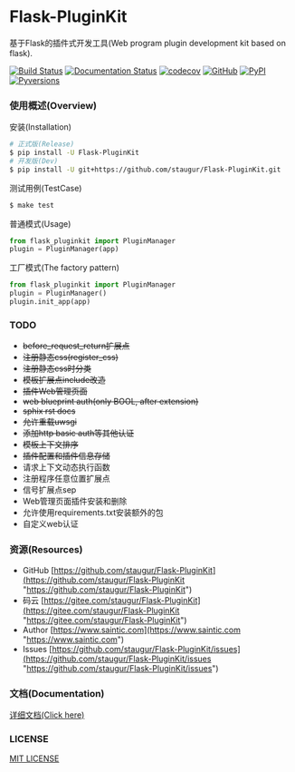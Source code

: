 # Flask-PluginKit

基于Flask的插件式开发工具(Web program plugin development kit based on flask).

[![Build Status](https://travis-ci.com/staugur/Flask-PluginKit.svg?branch=master)](https://travis-ci.com/staugur/Flask-PluginKit) [![Documentation Status](https://readthedocs.org/projects/flask-pluginkit/badge/?version=latest)](https://flask-pluginkit.readthedocs.io/) [![codecov](https://codecov.io/gh/staugur/Flask-PluginKit/branch/master/graph/badge.svg)](https://codecov.io/gh/staugur/Flask-PluginKit) [![GitHub](https://img.shields.io/github/license/mashape/apistatus.svg?style=popout)](https://pypi.org/project/Flask-PluginKit/) [![PyPI](https://img.shields.io/pypi/v/Flask-PluginKit.svg?style=popout)](https://pypi.org/project/Flask-PluginKit/) [![Pyversions](https://img.shields.io/pypi/pyversions/flask-pluginkit.svg
)](https://pypi.org/project/Flask-PluginKit)

### 使用概述(Overview)

安装(Installation)

```bash
# 正式版(Release)
$ pip install -U Flask-PluginKit
# 开发版(Dev)
$ pip install -U git+https://github.com/staugur/Flask-PluginKit.git
```

测试用例(TestCase)

```bash
$ make test
```

普通模式(Usage)

```python
from flask_pluginkit import PluginManager
plugin = PluginManager(app)
```

工厂模式(The factory pattern)

```python
from flask_pluginkit import PluginManager
plugin = PluginManager()
plugin.init_app(app)
```


### TODO

- ~~before_request_return扩展点~~
- ~~注册静态css(register_css)~~
- ~~注册静态css时分类~~
- ~~模板扩展点include改造~~
- ~~插件Web管理页面~~
- ~~web blueprint auth(only BOOL, after extension)~~
- ~~sphix rst docs~~
- ~~允许重载uwsgi~~
- ~~添加http basic auth等其他认证~~
- ~~模板上下文排序~~
- ~~插件配置和插件信息存储~~
- 请求上下文动态执行函数
- 注册程序任意位置扩展点
- 信号扩展点sep
- Web管理页面插件安装和删除
- 允许使用requirements.txt安装额外的包
- 自定义web认证


### 资源(Resources)

* GitHub [https://github.com/staugur/Flask-PluginKit](https://github.com/staugur/Flask-PluginKit "https://github.com/staugur/Flask-PluginKit")
* 码云 [https://gitee.com/staugur/Flask-PluginKit](https://gitee.com/staugur/Flask-PluginKit "https://gitee.com/staugur/Flask-PluginKit")
* Author [https://www.saintic.com](https://www.saintic.com "https://www.saintic.com")
* Issues [https://github.com/staugur/Flask-PluginKit/issues](https://github.com/staugur/Flask-PluginKit/issues "https://github.com/staugur/Flask-PluginKit/issues")


### 文档(Documentation)

[详细文档(Click here)](https://flask-pluginkit.readthedocs.io)


### LICENSE

[MIT LICENSE](http://flask.pocoo.org/docs/license/#flask-license)
